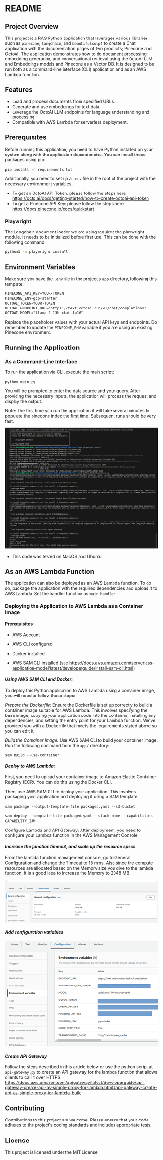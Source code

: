 # README

## Project Overview

This project is a RAG Python application that leverages various libraries such as `pinecone`, `langchain`, and `beautifulsoup4` to create a Chat application with the documentation pages of two products; Pinecone and OctoAI. The application demonstrates how to do document processing, embedding generation, and conversational retrieval using the OctoAI LLM and Embeddings models and Pinecone as a Vector DB. It is designed to be run both as a command-line interface (CLI) application and as an AWS Lambda function.

## Features

-   Load and process documents from specified URLs.
-   Generate and use embeddings for text data.
-   Leverage the OctoAI LLM endpoints for language understanding and processing.
-   Compatible with AWS Lambda for serverless deployment.

## Prerequisites

Before running this application, you need to have Python installed on your system along with the application dependencies. You can install these packages using pip:

`pip install -r requirements.txt`

Additionally, you need to set up a `.env` file in the root of the project with the necessary environment variables.

-   To get an OctoAI API Token: please follow the steps here https://octo.ai/docs/getting-started/how-to-create-octoai-api-token
-   To get a Pinecone API Key: please follow the steps here https://docs.pinecone.io/docs/quickstart

### Playwright

The Langchain document loader we are using requires the playwright module. It needs to be initialized before first use. This can be done with the following command:

```bash
python3 -m playwright install
```

## Environment Variables

Make sure you have the `.env` file in the project's `app` directory, following this template:

```
PINECONE_API_KEY=YOUR-TOKEN
PINECONE_ENV=gcp-starter
OCTOAI_TOKEN=YOUR-TOKEN
OCTOAI_ENDPOINT_URL="https://text.octoai.run/v1/chat/completions"
OCTOAI_MODEL="llama-2-13b-chat-fp16"
```

Replace the placeholder values with your actual API keys and endpoints. Do remember to update the `PINECONE_ENV` variable if you are using an existing Pinecone environment.

## Running the Application

### As a Command-Line Interface

To run the application via CLI, execute the main script:

`python main.py`

You will be prompted to enter the data source and your query. After providing the necessary inputs, the application will process the request and display the output.

Note: The first time you run the application it will take several minutes to populate the pinecone index the first time. Subsequent runs should be very fast.

![](media/image3.png)

-   This code was tested on MacOS and Ubuntu

## As an AWS Lambda Function

The application can also be deployed as an AWS Lambda function. To do so, package the application with the required dependencies and upload it to AWS Lambda. Set the handler function as `main.handler`.

### Deploying the Application to AWS Lambda as a Container Image

#### Prerequisites:

-   AWS Account

-   AWS CLI configured

-   Docker installed

-   AWS SAM CLI installed (see https://docs.aws.amazon.com/serverless-application-model/latest/developerguide/install-sam-cli.html)

#### _Using AWS SAM CLI and Docker:_

To deploy this Python application to AWS Lambda using a container image,
you will need to follow these steps:

_Prepare the Dockerfile:_ Ensure the Dockerfile is set up correctly to
build a container image suitable for AWS Lambda. This involves
specifying the base image, copying your application code into the
container, installing any dependencies, and setting the entry point for
your Lambda function. We've provided you with a Dockerfile that meets
the requirements stated above so you can edit it.

_Build the Container Image:_ Use AWS SAM CLI to build your container
image. Run the following command from the `app/` directory:

`sam build --use-container`

#### _Deploy to AWS Lambda:_

First, you need to upload your container image to Amazon Elastic
Container Registry (ECR). You can do this using the Docker CLI.

Then, use AWS SAM CLI to deploy your application. This involves
packaging your application and deploying it using a SAM template:

`sam package --output-template-file packaged.yaml --s3-bucket`

`sam deploy --template-file packaged.yaml --stack-name --capabilities
CAPABILITY_IAM`

Configure Lambda and API Gateway: After deployment, you need to
configure your Lambda function in the AWS Management Console

####

####

#### _Increase the function timeout, and scale up the resource specs_

####

From the lambda function management console, go to General Configuration
and change the Timeout to 15 mins. Also since the compute resources are
allocated based on the Memory size you give to the lambda function, it
is a good idea to increase the Memory to 2048 MB

![](media/image1.png)

#### _Add configuration variables_

![](media/image2.png)

#### _Create API Gateway_

Follow the steps described in this article below or use the python
script at `api-gateway.py` to create an API gateway for the lambda
function that allows clients to call it over HTTPS
https://docs.aws.amazon.com/apigateway/latest/developerguide/api-gateway-create-api-as-simple-proxy-for-lambda.html#api-gateway-create-api-as-simple-proxy-for-lambda-build

## Contributing

Contributions to this project are welcome. Please ensure that your code adheres to the project's coding standards and includes appropriate tests.

## License

This project is licensed under the MIT License.

